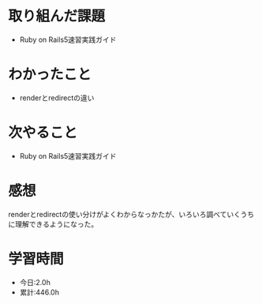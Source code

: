 # 取り組んだ課題
- Ruby on Rails5速習実践ガイド
# わかったこと
- renderとredirectの違い
# 次やること
- Ruby on Rails5速習実践ガイド
# 感想
renderとredirectの使い分けがよくわからなっかたが、いろいろ調べていくうちに理解できるようになった。
# 学習時間
- 今日:2.0h
- 累計:446.0h